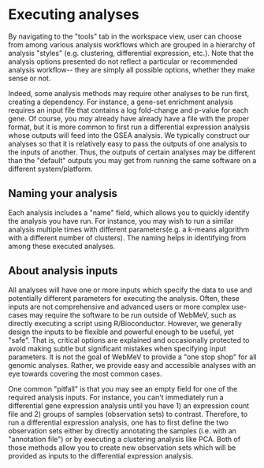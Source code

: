 # Executing analyses

By navigating to the "tools" tab in the workspace view, user can choose from among various analysis workflows which are grouped in a hierarchy of analysis "styles" (e.g. clustering, differential expression, etc.). Note that the analysis options presented do not reflect a particular or recommended analysis workflow-- they are simply all possible options, whether they make sense or not.

Indeed, some analysis methods may require other analyses to be run first, creating a dependency. For instance, a gene-set enrichment analysis requires an input file that contains a log fold-change and p-value for each gene. Of course, you *may* already have already have a file with the proper format, but it is more common to first run a differential expression analysis whose outputs will feed into the GSEA analysis. We typically construct our analyses so that it is relatively easy to pass the outputs of one analysis to the inputs of another. Thus, the outputs of certain analyses may be different than the "default" outputs you may get from running the same software on a different system/platform.

## Naming your analysis

Each analysis includes a "name" field, which allows you to quickly identify the analysis you have run. For instance, you may wish to run a similar analysis multiple times with different parameters(e.g. a k-means algorithm with a different number of clusters). The naming helps in identifying from among these executed analyses.


## About analysis inputs

All analyses will have one or more inputs which specify the data to use and potentially different parameters for executing the analysis. Often, these inputs are not comprehensive and advanced users or more complex use-cases may require the software to be run outside of WebMeV, such as directly executing a script using R/Bioconductor. However, we generally design the inputs to be flexible and powerful enough to be useful, yet "safe". That is, critical options are explained and occasionally protected to avoid making subtle but significant mistakes when specifying input parameters. It is not the goal of WebMeV to provide a "one stop shop" for all genomic analyses. Rather, we provide easy and accessible analyses with an eye towards covering the most common cases.

One common "pitfall" is that you may see an empty field for one of the required analysis inputs. For instance, you can't immediately run a differential gene expression analysis until you have 1) an expression count file and 2) groups of samples (observation sets) to contrast. Therefore, to run a differential expression analysis, one has to first define the two observation sets either by directly annotating the samples (i.e. with an "annotation file") or by executing a clustering analysis like PCA. Both of those methods allow you to create new observation sets which will be provided as inputs to the differential expression analysis. 


